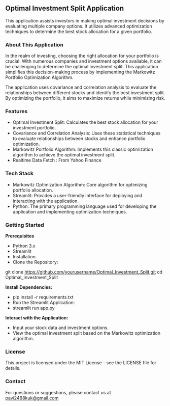 ## Optimal Investment Split Application
This application assists investors in making optimal investment decisions by evaluating multiple company options. It utilizes advanced optimization techniques to determine the best stock allocation for a given portfolio.

### About This Application
In the realm of investing, choosing the right allocation for your portfolio is crucial. With numerous companies and investment options available, it can be challenging to determine the optimal investment split. This application simplifies this decision-making process by implementing the Markowitz Portfolio Optimization Algorithm.

The application uses covariance and correlation analysis to evaluate the relationships between different stocks and identify the best investment split. By optimizing the portfolio, it aims to maximize returns while minimizing risk.

### Features
* Optimal Investment Split: Calculates the best stock allocation for your investment portfolio.
* Covariance and Correlation Analysis: Uses these statistical techniques to evaluate relationships between stocks and enhance portfolio optimization.
* Markowitz Portfolio Algorithm: Implements this classic optimization algorithm to achieve the optimal investment split.
* Realtime Data Fetch : From Yahoo Finance

### Tech Stack
* Markowitz Optimization Algorithm: Core algorithm for optimizing portfolio allocation.
* Streamlit: Provides a user-friendly interface for deploying and interacting with the application.
* Python: The primary programming language used for developing the application and implementing optimization techniques.

### Getting Started
**Prerequisites**
* Python 3.x
* Streamlit
* Installation
* Clone the Repository:


git clone https://github.com/yourusername/Optimal_Investment_Split.git
cd Optimal_Investment_Split

**Install Dependencies:**

* pip install -r requirements.txt
* Run the Streamlit Application:
* streamlit run app.py
  
**Interact with the Application:**
* Input your stock data and investment options.
* View the optimal investment split based on the Markowitz optimization algorithm.
  
### License
This project is licensed under the MIT License - see the LICENSE file for details.

### Contact
For questions or suggestions, please contact us at pavi2468kuk@gmail.com
